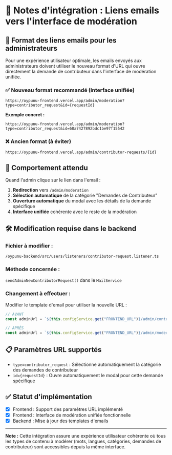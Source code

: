 # 🔗 Notes d'intégration : Liens emails vers l'interface de modération

## 📧 Format des liens emails pour les administrateurs

Pour une expérience utilisateur optimale, les emails envoyés aux administrateurs doivent utiliser le nouveau format d'URL qui ouvre directement la demande de contributeur dans l'interface de modération unifiée.

### ✅ **Nouveau format recommandé (Interface unifiée)**

```
https://oypunu-frontend.vercel.app/admin/moderation?type=contributor_request&id={requestId}
```

**Exemple concret :**

```
https://oypunu-frontend.vercel.app/admin/moderation?type=contributor_request&id=68a7427892bdc1be97f15542
```

### ❌ **Ancien format (à éviter)**

```
https://oypunu-frontend.vercel.app/admin/contributor-requests/{id}
```

## 🎯 **Comportement attendu**

Quand l'admin clique sur le lien dans l'email :

1. **Redirection** vers `/admin/moderation`
2. **Sélection automatique** de la catégorie "Demandes de Contributeur"
3. **Ouverture automatique** du modal avec les détails de la demande spécifique
4. **Interface unifiée** cohérente avec le reste de la modération

## 🛠️ **Modification requise dans le backend**

### Fichier à modifier :

`/oypunu-backend/src/users/listeners/contributor-request.listener.ts`

### Méthode concernée :

`sendAdminNewContributorRequest()` dans le `MailService`

### Changement à effectuer :

Modifier le template d'email pour utiliser la nouvelle URL :

```typescript
// AVANT
const adminUrl = `${this.configService.get("FRONTEND_URL")}/admin/contributor-requests/${requestId}`;

// APRÈS
const adminUrl = `${this.configService.get("FRONTEND_URL")}/admin/moderation?type=contributor_request&id=${requestId}`;
```

## 📋 **Paramètres URL supportés**

- `type=contributor_request` : Sélectionne automatiquement la catégorie des demandes de contributeur
- `id={requestId}` : Ouvre automatiquement le modal pour cette demande spécifique

## ✅ **Statut d'implémentation**

- [x] Frontend : Support des paramètres URL implémenté
- [x] Frontend : Interface de modération unifiée fonctionnelle
- [x] Backend : Mise à jour des templates d'emails

---

**Note :** Cette intégration assure une expérience utilisateur cohérente où tous les types de contenu à modérer (mots, langues, catégories, demandes de contributeur) sont accessibles depuis la même interface.
